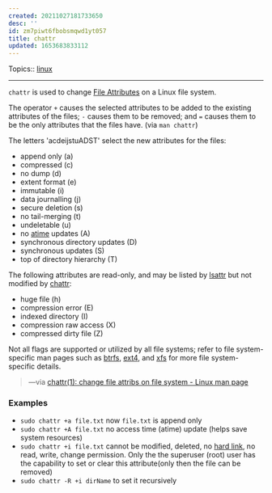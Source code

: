 ```yaml
---
created: 20211027181733650
desc: ''
id: zm7piwt6fbobsmqwd1yt057
title: chattr
updated: 1653683833112
---
```

   
Topics::  [linux](../topics/linux.md)   
   
   
---   
   
`chattr` is used to change [File Attributes](../devlog/file%20attributes.md) on a Linux file system.   
   
The operator `+` causes the selected attributes to be added to the existing attributes of the files; `-` causes them to be removed; and `=` causes them to be the only attributes that the files have. (via `man chattr`)   
   
The letters 'acdeijstuADST' select the new attributes for the files:   
   
   
- append only (a)   
- compressed (c)   
- no dump (d)   
- extent format (e)   
- immutable (i)   
- data journalling (j)   
- secure deletion (s)   
- no tail-merging (t)   
- undeletable (u)   
- no [atime](/not_created.md) updates (A)   
- synchronous directory updates (D)   
- synchronous updates (S)   
- top of directory hierarchy (T)   
   
The following attributes are read-only, and may be listed by [lsattr](../devlog/lsattr.md) but not modified by [chattr](../devlog/chattr.md):   
   
   
- huge file (h)   
- compression error (E)   
- indexed directory (I)   
- compression raw access (X)   
- compressed dirty file (Z)   
   
Not all flags are supported or utilized by all file systems; refer to file system-specific man pages such as [btrfs](/not_created.md), [ext4](/not_created.md), and [xfs](/not_created.md) for more file system-specific details.   
   
> —via [chattr(1): change file attribs on file system - Linux man page](https://linux.die.net/man/1/chattr)   
   
### Examples   
   
   
- `sudo chattr +a file.txt` now `file.txt` is append only   
- `sudo chattr +A file.txt` no access time (atime) update (helps save system resources)   
- `sudo chattr +i file.txt` cannot be modified, deleted, no [hard link](../devlog/hard%20link.md), no read, write, change permission. Only the the superuser (root) user has the capability to set or clear this attribute(only then the file can be removed)   
- `sudo chattr -R +i dirName` to set it recursively